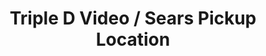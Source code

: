---
title: "Triple D Video / Sears Pickup Location"
url: /portugal-cove-st-philips/triple-d-video-sears-pickup-location/
shop: convenience
---